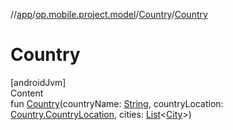//[app](../../../index.md)/[op.mobile.project.model](../index.md)/[Country](index.md)/[Country](-country.md)



# Country  
[androidJvm]  
Content  
fun [Country](-country.md)(countryName: [String](https://kotlinlang.org/api/latest/jvm/stdlib/kotlin/-string/index.html), countryLocation: [Country.CountryLocation](-country-location/index.md), cities: [List](https://kotlinlang.org/api/latest/jvm/stdlib/kotlin.collections/-list/index.html)<[City](../-city/index.md)>)  



